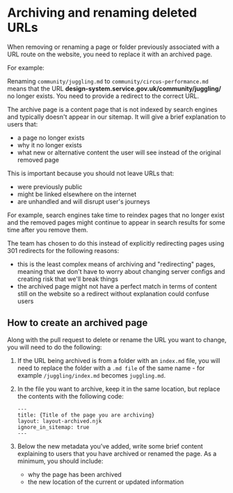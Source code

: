 # Archiving and renaming deleted URLs
When removing or renaming a page or folder previously associated with a URL route on the website, you need to replace it with an archived page.

For example:

Renaming `community/juggling.md` to `community/circus-performance.md` means that the URL **design-system.service.gov.uk/community/juggling/** no longer exists. You need to provide a redirect to the correct URL.

The archive page is a content page that is not indexed by search engines and typically doesn't appear in our sitemap. It will give a brief explanation to users that:

- a page no longer exists
- why it no longer exists
- what new or alternative content the user will see instead of the original removed page

This is important because you should not leave URLs that:

- were previously public
- might be linked elsewhere on the internet
- are unhandled and will disrupt user's journeys

For example, search engines take time to reindex pages that no longer exist and the removed pages might continue to appear in search results for some time after you remove them.

The team has chosen to do this instead of explicitly redirecting pages using 301 redirects for the following reasons:

- this is the least complex means of archiving and "redirecting" pages, meaning that we don't have to worry about changing server configs and creating risk that we'll break things
- the archived page might not have a perfect match in terms of content still on the website so a redirect without explanation could confuse users

## How to create an archived page
Along with the pull request to delete or rename the URL you want to change, you will need to do the following:

1. If the URL being archived is from a folder with an `index.md` file, you will need to replace the folder with a `.md file` of the same name - for example `/juggling/index.md` becomes `juggling.md`.
2. In the file you want to archive, keep it in the same location, but replace the contents with the following code:


    ```
    ---
    title: {Title of the page you are archiving}
    layout: layout-archived.njk
    ignore_in_sitemap: true
    ---
    ```

3. Below the new metadata you’ve added, write some brief content explaining to users that you have archived or renamed the page. As a minimum, you should include:
    - why the page has been archived
    - the new location of the current or updated information
